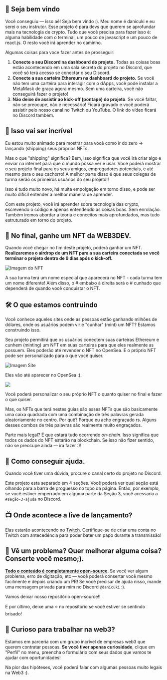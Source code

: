 👋 Seja bem vindo
-------------------

Você conseguiu — isso aê! Seja bem vindo :). Meu nome é danicuki e eu serei o seu instrutor. Esse projeto é para devs que querem se aprofundar mais na tecnologia de crypto. Tudo que você precisa para fazer isso é: alguma habilidade com o terminal, um pouco de javascript e um pouco de react.js. O resto você irá aprender no caminho. 

Algumas coisas para voce fazer antes de prosseguir:

1. **Conecte o seu Discord na dashboard do projeto.** Todas as coisas boas estão acontecendo em uma sala secreta do projeto no Discord, que você só terá acesso se conectar o seu Discord.
2. **Conecte a sua carteira Ethereum na dashboard do projeto.** Se você não tem uma carteira para interagir com o dApps, você pode instalar a MetaMask de graça agora mesmo. Sem uma carteira, você não conseguirá fazer o projeto!
3. **Não deixe de assistir ao kick-off (pontapé) do projeto**. Se você faltar, não se preocupe, não é necessário! Ficará gravado e você poderá assistir pelo nosso canal no Twitch ou YouTube. O link do vídeo ficará no Discord também.

🚀 Isso vai ser incrível
-------------------

Eu estou muito animado para mostrar para você como ir do zero -> lançando (shipping) seus próprios NFTs.

Mas o que "shipping" significa? Bem, isso significa que você irá criar algo e enviar na internet para que o mundo possa ver e usar. Você poderá mostrar o seu projeto final para os seus amigos, empregadores potenciais, e até mesmo para o seu cachorro! A melhor parte disso é que seus colegas de turma serão os primeiros usuários do seu projeto!!

Isso é tudo muito novo, há muita empolgação em torno disso, e pode ser muito difícil entender a melhor maneira de aprender.

Com este projeto, você irá aprender sobre tecnologia das crypto, escrevendo o código e apenas entendendo as coisas boas. Sem enrolação. Também iremos abordar a teoria e conceitos mais aprofundados, mas tudo estruturado em torno do projeto.

👀 No final, ganhe um NFT da WEB3DEV.
-------------------

Quando você chegar no fim deste projeto, poderá ganhar um NFT. 
**Realizaremos o airdrop de um NFT para a sua carteira conectada se você terminar o projeto dentro de 9 dias após o kick-off.**

![Imagem do NFT](https://i.imgur.com/ds17Jc4.png)

A sua turma terá um nome especial que aparecerá no NFT - cada turma tem um nome diferente! Além disso, o # embaixo à direita será o # cunhado que dependerá de quando você conquistar o NFT.

🛠 O que estamos contruindo
-------------------
Você conhece aqueles sites onde as pessoas estão ganhando milhões de dólares, onde os usuários podem vir e "cunhar" (mint) um NFT? Estamos construindo isso. 

Seu projeto permitirá que os usuários conectem suas carteiras Ethereum e cunhem (minting) um NFT em suas carteiras para que eles realmente as possuem. Eles poderão até revender o NFT no OpenSea. E o próprio NFT pode ser personalizado para o que você quiser. 

![Imagem Site](https://i.imgur.com/heRm01t.png)

Eles vão até aparecer no OpenSea :).

![](https://i.imgur.com/2nQ6Csp.png)

Você poderá personalizar o seu próprio NFT o quanto quiser no final e fazer o que quiser. 

Mas, os NFTs que terá nestes guias são esses NFTs que são basicamente uma caixa quadrada com uma combinação de três palavras gerada aleatoriamente no centro. Por quê? Porque eu acho engraçado rs. Alguns desses combos de três palavras são realmente muito engraçados. 

Parte mais legal? É que estará tudo ocorrendo *on-chain*. Isso significa que todos os dados do NFT estarão na blockchain. Se isso não fizer sentido, não se preocupe ainda — irá fazer :)!

🤚 Como conseguir ajuda.
-------------------

Quando você tiver uma dúvida, procure o canal certo do projeto no Discord.

Este projeto esta separado em 4 seções. Você poderá ver qual seção está olhando para a barra de proguesso no topo da página. Então, por exemplo, se você estiver emperrado em alguma parte da Seção 3, você acessaria a `#seção-3-ajuda` no Discord.


📺 Onde acontece a live de lançamento?
-------------------

Elas estarão acontecendo no [Twitch](https://www.twitch.tv/web3dev). Certifique-se de criar uma conta no Twitch com antecedência para poder bater um papo durante a transmissão!

🤘 Vê um problema? Quer melhorar alguma coisa? Conserte você mesmo;).
---------------------------------------

**[Todo o conteúdo é completamente open-source](https://github.com/w3b3d3v/buildspace-projects/tree/web3dev-version/NFT_Collection/pt-br)**. Se você ver algum problema, erro de digitação, etc — você poderá consertar você mesmo facilmente e depois criando um PR! Se você precisar de ajuda nisso, mande uma mensagem privada para mim no Discord `@danicuki` :).

Vamos deixar nosso repositório open-source!!

E por último, deixe uma ⭐ no repositório se você estiver se sentindo brisado! 


🚨 Curioso para trabalhar na web3?
-------------------

Estamos em parceria com um grupo incrível de empresas web3 que querem contratar pessoas. **Se você tiver apenas curiosidade**, clique em "Perfil" no menu, preencha o formulário com seus dados que vamos te ajudar com oportunidades!

Na pior das hipóteses, você poderá falar com algumas pessoas muito legais na Web3 :).